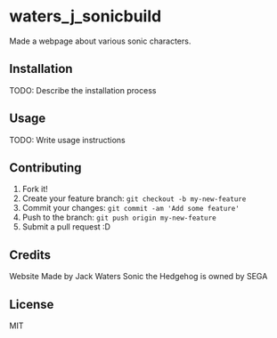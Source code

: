 # waters_j_sonicbuild

Made a webpage about various sonic characters.

## Installation

TODO: Describe the installation process

## Usage

TODO: Write usage instructions

## Contributing

1. Fork it!
2. Create your feature branch: `git checkout -b my-new-feature`
3. Commit your changes: `git commit -am 'Add some feature'`
4. Push to the branch: `git push origin my-new-feature`
5. Submit a pull request :D

## Credits

Website Made by Jack Waters
Sonic the Hedgehog is owned by SEGA

## License

MIT
 
